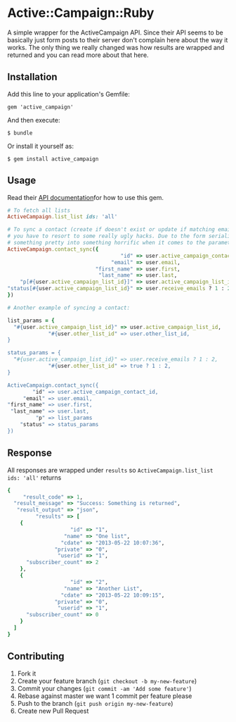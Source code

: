 # Active::Campaign::Ruby

A simple wrapper for the ActiveCampaign API. Since their API seems to be
basically just form posts to their server don't complain here about the way it
works. The only thing we really changed was how results are wrapped and
returned and you can read more about that here.

## Installation

Add this line to your application's Gemfile:

    gem 'active_campaign'

And then execute:

    $ bundle

Or install it yourself as:

    $ gem install active_campaign

## Usage

Read their [API documentation](http://www.activecampaign.com/api/overview.php)for how to use this gem.

```ruby
# To fetch all lists
ActiveCampaign.list_list ids: 'all'
```

```ruby
# To sync a contact (create if doesn't exist or update if matching email)
# you have to resort to some really ugly hacks. Due to the form serialization # type of API (read not a object oriented REST API) you need to translate
# something pretty into something horrific when it comes to the parameters.
ActiveCampaign.contact_sync({
                                    "id" => user.active_campaign_contact_id,
                                 "email" => user.email,
                            "first_name" => user.first,
                             "last_name" => user.last,
    "p[#{user.active_campaign_list_id}]" => user.active_campaign_list_id,
"status[#{user.active_campaign_list_id}" => user.receive_emails ? 1 : 2
})

# Another example of syncing a contact:

list_params = {
  "#{user.active_campaign_list_id}" => user.active_campaign_list_id,
             "#{user.other_list_id" => user.other_list_id,
}

status_params = {
  "#{user.active_campaign_list_id}" => user.receive_emails ? 1 : 2,
             "#{user.other_list_id" => true ? 1 : 2,
}

ActiveCampaign.contact_sync({
        "id" => user.active_campaign_contact_id,
     "email" => user.email,
"first_name" => user.first,
 "last_name" => user.last,
         "p" => list_params
    "status" => status_params
})
```

## Response

All responses are wrapped under `results` so
`ActiveCampaign.list_list ids: 'all'` returns

```ruby
{
     "result_code" => 1,
  "result_message" => "Success: Something is returned",
   "result_output" => "json",
         "results" => [
    {
                    "id" => "1",
                  "name" => "One list",
                 "cdate" => "2013-05-22 10:07:36",
               "private" => "0",
                "userid" => "1",
      "subscriber_count" => 2
    },
    {
                    "id" => "2",
                  "name" => "Another List",
                 "cdate" => "2013-05-22 10:09:15",
               "private" => "0",
                "userid" => "1",
      "subscriber_count" => 0
    }
  ]
}
```


## Contributing

1. Fork it
2. Create your feature branch (`git checkout -b my-new-feature`)
3. Commit your changes (`git commit -am 'Add some feature'`)
4. Rebase against master we want 1 commit per feature please
5. Push to the branch (`git push origin my-new-feature`)
6. Create new Pull Request
